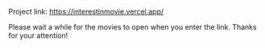 Project link: https://interestinmovie.vercel.app/

Please wait a while for the movies to open when you enter the link. Thanks for your attention!

